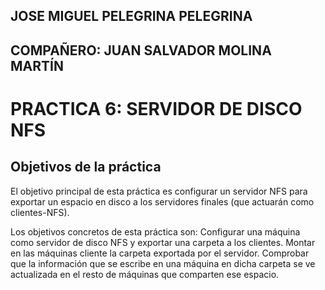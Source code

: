 ## JOSE MIGUEL PELEGRINA PELEGRINA
## COMPAÑERO: JUAN SALVADOR MOLINA MARTÍN

# PRACTICA 6: SERVIDOR DE DISCO NFS

## Objetivos de la práctica

El objetivo principal de esta práctica es configurar un servidor NFS para exportar un espacio en disco a los servidores finales (que actuarán como clientes-NFS).

Los objetivos concretos de esta práctica son:
	Configurar una máquina como servidor de disco NFS y exportar una carpeta a los clientes.
	Montar en las máquinas cliente la carpeta exportada por el servidor.
	Comprobar que la información que se escribe en una máquina en dicha carpeta se ve actualizada en el resto de máquinas que comparten ese espacio.
